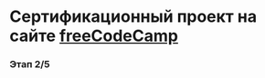 # Сертификационный проект на сайте [freeCodeCamp](https://www.freecodecamp.org/learn)

### Этап 2/5
